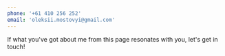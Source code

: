 ```yaml
---
phone: '+61 410 256 252'
email: 'oleksii.mostovyi@gmail.com'
---
```


If what you've got about me from this page resonates with you, let's get in touch!  